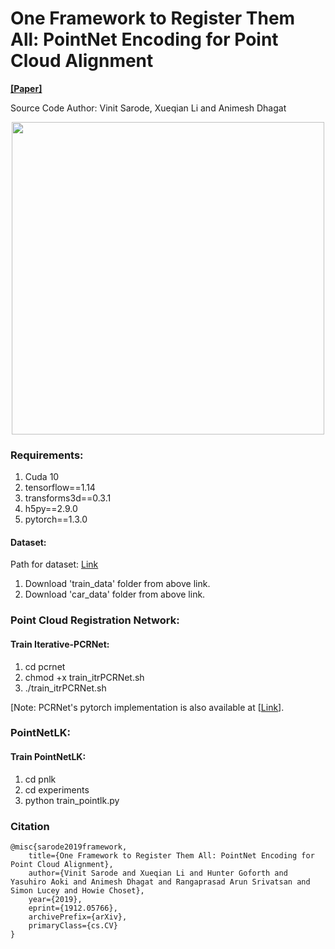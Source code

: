 # One Framework to Register Them All: PointNet Encoding for Point Cloud Alignment

**[[Paper]](https://arxiv.org/abs/1912.05766)**

Source Code Author: Vinit Sarode, Xueqian Li and Animesh Dhagat

<p align="center">
	<img src="https://github.com/vinits5/pointnet-registration-framework/blob/master/images/flowchart.png" height="500">
</p>


### Requirements:
1. Cuda 10
2. tensorflow==1.14
3. transforms3d==0.3.1
4. h5py==2.9.0
5. pytorch==1.3.0

#### Dataset:
Path for dataset: [Link](https://drive.google.com/drive/folders/19X68JeiXdeZgFp3cuCVpac4aLLw4StHZ?usp=sharing)
1. Download 'train_data' folder from above link.
2. Download 'car_data' folder from above link.

### Point Cloud Registration Network:
#### Train Iterative-PCRNet:
1. cd pcrnet
2. chmod +x train_itrPCRNet.sh
3. ./train_itrPCRNet.sh

[Note: PCRNet's pytorch implementation is also available at [[Link](https://github.com/vinits5/pcrnet_pytorch)].

### PointNetLK:
#### Train PointNetLK:
1. cd pnlk
2. cd experiments
3. python train_pointlk.py

### Citation

```
@misc{sarode2019framework,
    title={One Framework to Register Them All: PointNet Encoding for Point Cloud Alignment},
    author={Vinit Sarode and Xueqian Li and Hunter Goforth and Yasuhiro Aoki and Animesh Dhagat and Rangaprasad Arun Srivatsan and Simon Lucey and Howie Choset},
    year={2019},
    eprint={1912.05766},
    archivePrefix={arXiv},
    primaryClass={cs.CV}
}
```
